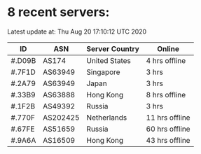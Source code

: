 # 8 recent servers:

Latest update at: Thu Aug 20 17:10:12 UTC 2020

| ID | ASN | Server Country | Online |
| -- | --- | -------------- | ------ |
| #.D09B | AS174 | United States | 4 hrs offline |
| #.7F1D | AS63949 | Singapore | 3 hrs |
| #.2A79 | AS63949 | Japan | 3 hrs |
| #.33B9 | AS63888 | Hong Kong | 8 hrs offline |
| #.1F2B | AS49392 | Russia | 3 hrs |
| #.770F | AS202425 | Netherlands | 11 hrs offline |
| #.67FE | AS51659 | Russia | 60 hrs offline |
| #.9A6A | AS16509 | Hong Kong | 43 hrs offline |

